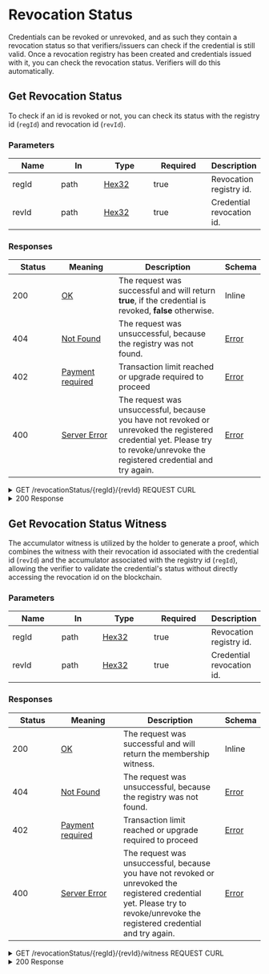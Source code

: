 # Revocation Status

Credentials can be revoked or unrevoked, and as such they contain a revocation status so that verifiers/issuers can check if the credential is still valid. Once a revocation registry has been created and credentials issued with it, you can check the revocation status. Verifiers will do this automatically.

## Get Revocation Status

To check if an id is revoked or not, you can check its status with the registry id (`regId`) and revocation id (`revId`).

### Parameters <a href="#get-revocation-status-parameters" id="get-revocation-status-parameters"></a>

<table data-full-width="false"><thead><tr><th width="118">Name</th><th width="106">In</th><th width="117">Type</th><th width="130">Required</th><th>Description</th></tr></thead><tbody><tr><td>regId</td><td>path</td><td><a href="../developer-documentation/dock-api/index.html.md#schemahex32">Hex32</a></td><td>true</td><td>Revocation registry id.</td></tr><tr><td>revId</td><td>path</td><td><a href="../developer-documentation/dock-api/index.html.md#schemahex32">Hex32</a></td><td>true</td><td>Credential revocation id.</td></tr></tbody></table>

### Responses <a href="#get-revocation-status-responses" id="get-revocation-status-responses"></a>

<table><thead><tr><th width="131">Status</th><th width="144">Meaning</th><th width="304">Description</th><th>Schema</th></tr></thead><tbody><tr><td>200</td><td><a href="https://tools.ietf.org/html/rfc7231#section-6.3.1">OK</a></td><td>The request was successful and will return <strong>true</strong>, if the credential is revoked, <strong>false</strong> otherwise.</td><td>Inline</td></tr><tr><td>404</td><td><a href="https://tools.ietf.org/html/rfc7231#section-6.5.4">Not Found</a></td><td>The request was unsuccessful, because the registry was not found.</td><td><a href="../developer-documentation/dock-api/index.html.md#schemaerror">Error</a></td></tr><tr><td>402</td><td><a href="https://developer.mozilla.org/en-US/docs/Web/HTTP/Status/402">Payment required</a></td><td>Transaction limit reached or upgrade required to proceed</td><td><a href="../developer-documentation/dock-api/index.html.md#schemaerror">Error</a></td></tr><tr><td>400</td><td><a href="https://datatracker.ietf.org/doc/html/rfc7231#section-6.6.1">Server Error</a></td><td>The request was unsuccessful, because you have not revoked or unrevoked the registered credential yet. Please try to revoke/unrevoke the registered credential and try again.</td><td><a href="../developer-documentation/dock-api/index.html.md#schemaerror">Error</a></td></tr></tbody></table>

<details>

<summary>GET /revocationStatus/{regId}/{revId} REQUEST CURL</summary>

```bash
curl --location --request GET https://api.dock.io/revocationStatus/{regId}/{revId} \
  --header 'DOCK-API-TOKEN: API_KEY' \
  --data-raw ''

```

</details>

<details>

<summary>200 Response</summary>

```json
{
  "type": true
}
```

</details>

## Get Revocation Status Witness

The accumulator witness is utilized by the holder to generate a proof, which combines the witness with their revocation id associated with the credential id (`revId`) and the accumulator associated with the registry id (`regId`), allowing the verifier to validate the credential's status without directly accessing the revocation id on the blockchain.

### Parameters <a href="#get-revocation-status-parameters" id="get-revocation-status-parameters"></a>

<table><thead><tr><th width="113">Name</th><th width="93">In</th><th width="117">Type</th><th width="123">Required</th><th>Description</th></tr></thead><tbody><tr><td>regId</td><td>path</td><td><a href="../developer-documentation/dock-api/index.html.md#schemahex32">Hex32</a></td><td>true</td><td>Revocation registry id.</td></tr><tr><td>revId</td><td>path</td><td><a href="../developer-documentation/dock-api/index.html.md#schemahex32">Hex32</a></td><td>true</td><td>Credential revocation id.</td></tr></tbody></table>

### Responses <a href="#get-revocation-status-responses" id="get-revocation-status-responses"></a>

<table><thead><tr><th width="129">Status</th><th width="173">Meaning</th><th width="283">Description</th><th>Schema</th></tr></thead><tbody><tr><td>200</td><td><a href="https://tools.ietf.org/html/rfc7231#section-6.3.1">OK</a></td><td>The request was successful and will return the membership witness.</td><td>Inline</td></tr><tr><td>404</td><td><a href="https://tools.ietf.org/html/rfc7231#section-6.5.4">Not Found</a></td><td>The request was unsuccessful, because the registry was not found.</td><td><a href="../developer-documentation/dock-api/index.html.md#schemaerror">Error</a></td></tr><tr><td>402</td><td><a href="https://developer.mozilla.org/en-US/docs/Web/HTTP/Status/402">Payment required</a></td><td>Transaction limit reached or upgrade required to proceed</td><td><a href="../developer-documentation/dock-api/index.html.md#schemaerror">Error</a></td></tr><tr><td>400</td><td><a href="https://datatracker.ietf.org/doc/html/rfc7231#section-6.6.1">Server Error</a></td><td>The request was unsuccessful, because you have not revoked or unrevoked the registered credential yet. Please try to revoke/unrevoke the registered credential and try again.</td><td><a href="../developer-documentation/dock-api/index.html.md#schemaerror">Error</a></td></tr></tbody></table>

<details>

<summary>GET /revocationStatus/{regId}/{revId}/witness REQUEST CURL</summary>

```bash

curl --location --request GET https://api.dock.io/revocationStatus/{regId}/{revId} \
  --header 'DOCK-API-TOKEN: API_KEY' \
  --data-raw ''
```

</details>

<details>

<summary>200 Response</summary>

```json
{
  "value": "0x81aa308882b663491e2b42803ad0855b030d92a586bc378bc844e1e003c8098a23f0d7d75b4fdbfb4b42cfc42aca8ad3"
}
```

</details>
